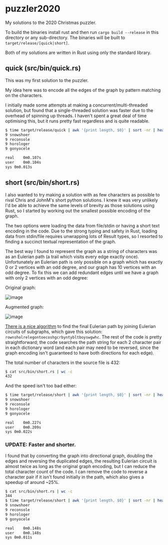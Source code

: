 # puzzler2020
My solutions to the 2020 Christmas puzzler.

To build the binaries install rust and then run `cargo build --release` in this directory or any sub-directory. The binaries will be built to `target/release/[quick|short]`.

Both of my solutions are written in Rust using only the standard library.

## quick (src/bin/quick.rs)

This was my first solution to the puzzler.

My idea here was to encode all the edges of the graph by pattern matching on the characters.

I initially made some attempts at making a concurrent/multi-threaded solution, but found that a single-threaded solution was faster due to the overhead of spinning up threads. I haven't spent a great deal of time optimising this, but it runs pretty fast regardless and is quite readable.

```bash
$ time target/release/quick | awk '{print length, $0}' | sort -nr | head -n 4
9 snowshoer
9 reconsole
9 horologer
9 gonyocele

real	0m0.107s
user	0m0.104s
sys	0m0.013s
```

## short (src/bin/short.rs)

I also wanted to try making a solution with as few characters as possible to rival Chris and JohnM's short python solutions. I knew it was very unlikely I'd be able to achieve the same levels of brevity as those solutions using Rust, so I started by working out the smallest possible encoding of the graph.

The two options were loading the data from file/stdin or having a short text encoding in the code. Due to the strong typing and safety in Rust, loading data from stdin/file requires unwrapping lots of Result types, so I resorted to finding a succinct textual representation of the graph.

The best way I found to represent the graph as a string of characters was as an Eulerian path (a trail which visits every edge exactly once). Unfortunately an Eulerian path is only possible on a graph which has exactly 0 or 2 vertices with an odd degree, and our graph has 10 vertices with an odd degree. To fix this we can add redundant edges until we have a graph with only 2 vertices with an odd degree:

Original graph:

![image](https://user-images.githubusercontent.com/53442247/103480118-3ef66600-4dca-11eb-95c3-267b72844e49.png)

Augmented graph:

![image](https://user-images.githubusercontent.com/53442247/103480101-29813c00-4dca-11eb-82eb-1a87434d5654.png)


[There is a nice algorithm](https://en.wikipedia.org/wiki/Eulerian_path#Hierholzer's_algorithm) to find the final Eulerian path by joining Eulerian circuits of subgraphs, which gave this solution: `rownsholrelegontoecoshgcrbyntybltboyswgwhc`. The rest of the code is pretty straightforward; the code searches the path string for each 2 character pair in each dictionary word (and each pair may need to be reversed, since the graph encoding isn't guaranteed to have both directions for each edge).

The total number of characters in the source file is 432:
```bash
$ cat src/bin/short.rs | wc -c
432
```

And the speed isn't too bad either:
```bash
$ time target/release/short | awk '{print length, $0}' | sort -nr | head -n 4
9 snowshoer
9 reconsole
9 horologer
9 gonyocele

real	0m0.227s
user	0m0.209s
sys	0m0.022s
```

### UPDATE: Faster and shorter.

I found that by converting the graph into directional graph, doubling the edges and reversing the duplicated edges, the resulting Eulerian circuit is almost twice as long as the original graph encoding, but I can reduce the total character count of the code. I can remove the code to reverse a character pair if it isn't found initially in the path, which also gives a speedup of around ~25%.

```bash
$ cat src/bin/short.rs | wc -c
344
$ time target/release/short | awk '{print length, $0}' | sort -nr | head -n 4
9 snowshoer
9 reconsole
9 horologer
9 gonyocele

real	0m0.148s
user	0m0.148s
sys	0m0.011s
```
